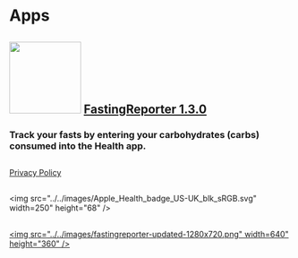 # Apps
## [<img src="../../images/fastingreporter-logo.png" width="128" height="128" />](/fastingreporter-readme) [FastingReporter 1.3.0](/fastingreporter-readme) 

### Track your fasts by entering your carbohydrates (carbs) consumed into the Health app.

##  

[Privacy Policy](/fastingreporter-privacy-policy)

##  

<img src="../../images/Apple_Health_badge_US-UK_blk_sRGB.svg" width=250" height="68" />

##  

[<img src="../../images/fastingreporter-updated-1280x720.png" width=640" height="360" />](https://apps.apple.com/app/fastingreporter/id1642589328) 
